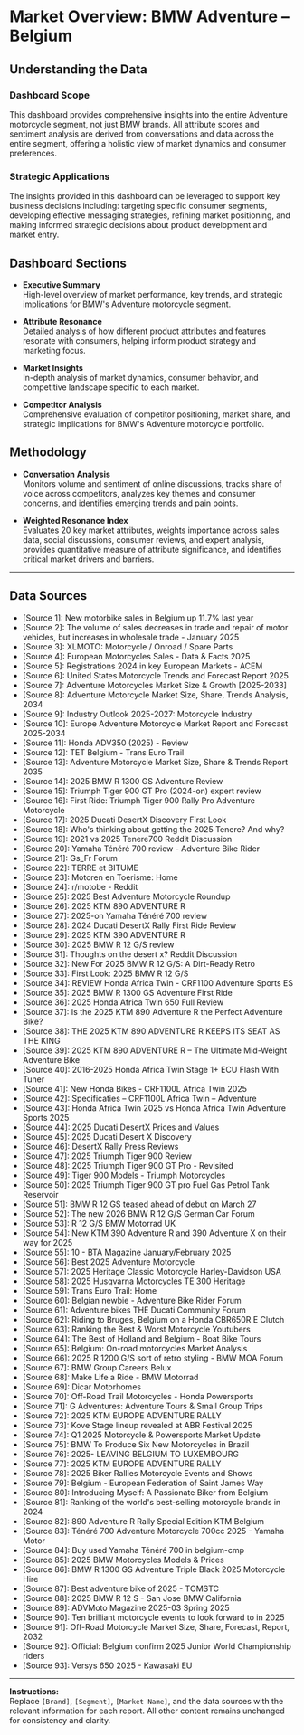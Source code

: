 # Market Overview: BMW Adventure – Belgium

## Understanding the Data

### Dashboard Scope
This dashboard provides comprehensive insights into the entire Adventure motorcycle segment, not just BMW brands. All attribute scores and sentiment analysis are derived from conversations and data across the entire segment, offering a holistic view of market dynamics and consumer preferences.

### Strategic Applications
The insights provided in this dashboard can be leveraged to support key business decisions including: targeting specific consumer segments, developing effective messaging strategies, refining market positioning, and making informed strategic decisions about product development and market entry.

## Dashboard Sections

- **Executive Summary**  
  High-level overview of market performance, key trends, and strategic implications for BMW's Adventure motorcycle segment.

- **Attribute Resonance**  
  Detailed analysis of how different product attributes and features resonate with consumers, helping inform product strategy and marketing focus.

- **Market Insights**  
  In-depth analysis of market dynamics, consumer behavior, and competitive landscape specific to each market.

- **Competitor Analysis**  
  Comprehensive evaluation of competitor positioning, market share, and strategic implications for BMW's Adventure motorcycle portfolio.

## Methodology

- **Conversation Analysis**  
  Monitors volume and sentiment of online discussions, tracks share of voice across competitors, analyzes key themes and consumer concerns, and identifies emerging trends and pain points.

- **Weighted Resonance Index**  
  Evaluates 20 key market attributes, weights importance across sales data, social discussions, consumer reviews, and expert analysis, provides quantitative measure of attribute significance, and identifies critical market drivers and barriers.

---

## Data Sources

- [Source 1]: New motorbike sales in Belgium up 11.7% last year
- [Source 2]: The volume of sales decreases in trade and repair of motor vehicles, but increases in wholesale trade - January 2025
- [Source 3]: XLMOTO: Motorcycle / Onroad / Spare Parts
- [Source 4]: European Motorcycles Sales - Data & Facts 2025
- [Source 5]: Registrations 2024 in key European Markets - ACEM
- [Source 6]: United States Motorcycle Trends and Forecast Report 2025
- [Source 7]: Adventure Motorcycles Market Size & Growth [2025-2033]
- [Source 8]: Adventure Motorcycle Market Size, Share, Trends Analysis, 2034
- [Source 9]: Industry Outlook 2025-2027: Motorcycle Industry
- [Source 10]: Europe Adventure Motorcycle Market Report and Forecast 2025-2034
- [Source 11]: Honda ADV350 (2025) - Review
- [Source 12]: TET Belgium - Trans Euro Trail
- [Source 13]: Adventure Motorcycle Market Size, Share & Trends Report 2035
- [Source 14]: 2025 BMW R 1300 GS Adventure Review
- [Source 15]: Triumph Tiger 900 GT Pro (2024-on) expert review
- [Source 16]: First Ride: Triumph Tiger 900 Rally Pro Adventure Motorcycle
- [Source 17]: 2025 Ducati DesertX Discovery First Look
- [Source 18]: Who's thinking about getting the 2025 Tenere? And why?
- [Source 19]: 2021 vs 2025 Tenere700 Reddit Discussion
- [Source 20]: Yamaha Ténéré 700 review - Adventure Bike Rider
- [Source 21]: Gs_Fr Forum
- [Source 22]: TERRE et BITUME
- [Source 23]: Motoren en Toerisme: Home
- [Source 24]: r/motobe - Reddit
- [Source 25]: 2025 Best Adventure Motorcycle Roundup
- [Source 26]: 2025 KTM 890 ADVENTURE R
- [Source 27]: 2025-on Yamaha Ténéré 700 review
- [Source 28]: 2024 Ducati DesertX Rally First Ride Review
- [Source 29]: 2025 KTM 390 ADVENTURE R
- [Source 30]: 2025 BMW R 12 G/S review
- [Source 31]: Thoughts on the desert x? Reddit Discussion
- [Source 32]: New For 2025 BMW R 12 G/S: A Dirt-Ready Retro
- [Source 33]: First Look: 2025 BMW R 12 G/S
- [Source 34]: REVIEW Honda Africa Twin - CRF1100 Adventure Sports ES
- [Source 35]: 2025 BMW R 1300 GS Adventure First Ride
- [Source 36]: 2025 Honda Africa Twin 650 Full Review
- [Source 37]: Is the 2025 KTM 890 Adventure R the Perfect Adventure Bike?
- [Source 38]: THE 2025 KTM 890 ADVENTURE R KEEPS ITS SEAT AS THE KING
- [Source 39]: 2025 KTM 890 ADVENTURE R – The Ultimate Mid-Weight Adventure Bike
- [Source 40]: 2016-2025 Honda Africa Twin Stage 1+ ECU Flash With Tuner
- [Source 41]: New Honda Bikes - CRF1100L Africa Twin 2025
- [Source 42]: Specificaties – CRF1100L Africa Twin – Adventure
- [Source 43]: Honda Africa Twin 2025 vs Honda Africa Twin Adventure Sports 2025
- [Source 44]: 2025 Ducati DesertX Prices and Values
- [Source 45]: 2025 Ducati Desert X Discovery
- [Source 46]: DesertX Rally Press Reviews
- [Source 47]: 2025 Triumph Tiger 900 Review
- [Source 48]: 2025 Triumph Tiger 900 GT Pro - Revisited
- [Source 49]: Tiger 900 Models - Triumph Motorcycles
- [Source 50]: 2025 Triumph Tiger 900 GT pro Fuel Gas Petrol Tank Reservoir
- [Source 51]: BMW R 12 GS teased ahead of debut on March 27
- [Source 52]: The new 2026 BMW R 12 G/S German Car Forum
- [Source 53]: R 12 G/S BMW Motorrad UK
- [Source 54]: New KTM 390 Adventure R and 390 Adventure X on their way for 2025
- [Source 55]: 10 - BTA Magazine January/February 2025
- [Source 56]: Best 2025 Adventure Motorcycle
- [Source 57]: 2025 Heritage Classic Motorcycle Harley-Davidson USA
- [Source 58]: 2025 Husqvarna Motorcycles TE 300 Heritage
- [Source 59]: Trans Euro Trail: Home
- [Source 60]: Belgian newbie - Adventure Bike Rider Forum
- [Source 61]: Adventure bikes THE Ducati Community Forum
- [Source 62]: Riding to Bruges, Belgium on a Honda CBR650R E Clutch
- [Source 63]: Ranking the Best & Worst Motorcycle Youtubers
- [Source 64]: The Best of Holland and Belgium - Boat Bike Tours
- [Source 65]: Belgium: On-road motorcycles Market Analysis
- [Source 66]: 2025 R 1200 G/S sort of retro styling - BMW MOA Forum
- [Source 67]: BMW Group Careers Belux
- [Source 68]: Make Life a Ride - BMW Motorrad
- [Source 69]: Dicar Motorhomes
- [Source 70]: Off-Road Trail Motorcycles - Honda Powersports
- [Source 71]: G Adventures: Adventure Tours & Small Group Trips
- [Source 72]: 2025 KTM EUROPE ADVENTURE RALLY
- [Source 73]: Kove Stage lineup revealed at ABR Festival 2025
- [Source 74]: Q1 2025 Motorcycle & Powersports Market Update
- [Source 75]: BMW To Produce Six New Motorcycles in Brazil
- [Source 76]: 2025- LEAVING BELGIUM TO LUXEMBOURG
- [Source 77]: 2025 KTM EUROPE ADVENTURE RALLY
- [Source 78]: 2025 Biker Rallies Motorcycle Events and Shows
- [Source 79]: Belgium - European Federation of Saint James Way
- [Source 80]: Introducing Myself: A Passionate Biker from Belgium
- [Source 81]: Ranking of the world's best-selling motorcycle brands in 2024
- [Source 82]: 890 Adventure R Rally Special Edition KTM Belgium
- [Source 83]: Ténéré 700 Adventure Motorcycle 700cc 2025 - Yamaha Motor
- [Source 84]: Buy used Yamaha Ténéré 700 in belgium-cmp
- [Source 85]: 2025 BMW Motorcycles Models & Prices
- [Source 86]: BMW R 1300 GS Adventure Triple Black 2025 Motorcycle Hire
- [Source 87]: Best adventure bike of 2025 - TOMSTC
- [Source 88]: 2025 BMW R 12 S - San Jose BMW California
- [Source 89]: ADVMoto Magazine 2025-03 Spring 2025
- [Source 90]: Ten brilliant motorcycle events to look forward to in 2025
- [Source 91]: Off-Road Motorcycle Market Size, Share, Forecast, Report, 2032
- [Source 92]: Official: Belgium confirm 2025 Junior World Championship riders
- [Source 93]: Versys 650 2025 - Kawasaki EU

---

**Instructions:**  
Replace `[Brand]`, `[Segment]`, `[Market Name]`, and the data sources with the relevant information for each report. All other content remains unchanged for consistency and clarity.